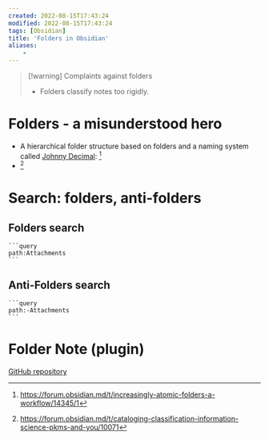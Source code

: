 ```yaml
---
created: 2022-08-15T17:43:24
modified: 2022-08-15T17:43:24
tags: [Obsidian]
title: 'Folders in Obsidian'
aliases:
    - 
---
```


> [!warning] Complaints against folders
> - Folders classify notes too rigidly.

# Folders - a misunderstood hero

- A hierarchical folder structure based on folders and a naming system called [Johnny Decimal](https://johnnydecimal.com/): [^atomic]
- [^pkm]

[^atomic]: https://forum.obsidian.md/t/increasingly-atomic-folders-a-workflow/14345/1
[^pkm]: https://forum.obsidian.md/t/cataloging-classification-information-science-pkms-and-you/10071
# Search: folders, anti-folders
## Folders search
~~~
```query
path:Attachments
```
~~~

## Anti-Folders search
~~~
```query
path:-Attachments
```
~~~

# Folder Note (plugin)
[GitHub repository](https://github.com/xpgo/obsidian-folder-note-plugin)